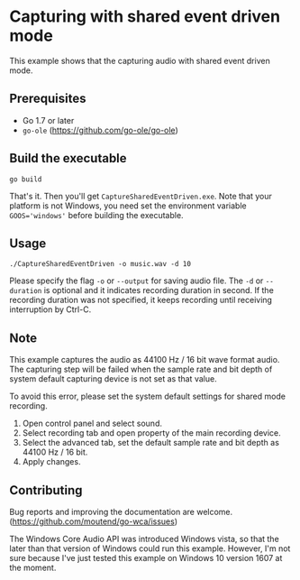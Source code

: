 # Capturing with shared event driven mode

This example shows that the capturing audio with shared event driven mode.

## Prerequisites

- Go 1.7 or later
- `go-ole` (https://github.com/go-ole/go-ole)

## Build the executable

```shell
go build
```

That's it. Then you'll get `CaptureSharedEventDriven.exe`. Note that your platform is not Windows, you need set the environment variable `GOOS='windows'` before building the executable.

## Usage

```shell
./CaptureSharedEventDriven -o music.wav -d 10
```

Please specify the flag `-o` or `--output` for saving audio file. The `-d` or `--duration` is optional and it indicates recording duration in second. If the recording duration was not specified, it keeps recording until receiving interruption by Ctrl-C.

## Note

This example captures the audio as 44100 Hz / 16 bit wave format audio. The capturing step will be failed when the sample rate and bit depth of system default capturing device is not set as that value.

To avoid this error, please set the system default settings for shared mode recording.

1. Open control panel and select sound.
1. Select recording tab and open property of the main recording device.
1. Select the advanced tab, set the default sample rate and bit depth as 44100 Hz / 16 bit.
1. Apply changes.

## Contributing

Bug reports and improving the documentation are welcome. (https://github.com/moutend/go-wca/issues)

The Windows Core Audio API was introduced Windows vista, so that the later than that version of Windows could run this example. However, I'm not sure because I've just tested this example on Windows 10 version 1607 at the moment.
